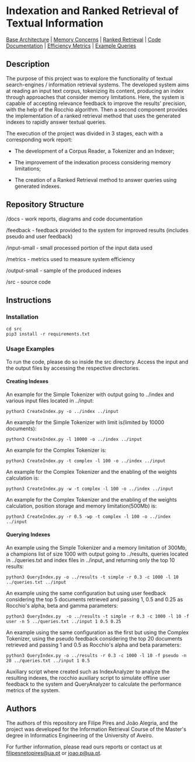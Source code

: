 # Indexation and Ranked Retrieval of Textual Information

[Base Architecture](https://github.com/FilipePires98/RankedInformationRetrieval/blob/master/docs/reports/report1/report.pdf) | [Memory Concerns](https://github.com/FilipePires98/RankedInformationRetrieval/blob/master/docs/reports/report2/report.pdf) | [Ranked Retrieval](https://github.com/FilipePires98/RankedInformationRetrieval/blob/master/docs/reports/report3/report.pdf) | [Code Documentation](https://github.com/FilipePires98/RankedInformationRetrieval/blob/master/docs/code-documentation/build/html/index.html) | [Efficiency Metrics](https://github.com/FilipePires98/RankedInformationRetrieval/tree/master/metrics) | [Example Queries](https://github.com/FilipePires98/RankedInformationRetrieval/blob/master/queries.txt)

## Description

The purpose of this project was to explore the functionality of textual search-engines / information retrieval systems. 
The developed system aims at reading an input text corpus, tokenizing its content, producing an index through approaches that consider memory limitations. Here, the system is capable of accepting relevance feedback to improve the results' precision, with the help of the Rocchio algorithm.
Then a second component provides the implementation of a ranked retrieval method that uses the generated indexes to rapidly answer textual queries.

The execution of the project was divided in 3 stages, each with a corresponding work report:

- The development of a Corpus Reader, a Tokenizer and an Indexer;

- The improvement of the indexation process considering memory limitations;

- The creation of a Ranked Retrieval method to answer queries using generated indexes.

##  Repository Structure

/docs - work reports, diagrams and code documentation

/feedback - feedback provided to the system for improved results (includes pseudo and user feedback)

/input-small - small processed portion of the input data used 

/metrics - metrics used to measure system efficiency

/output-small - sample of the produced indexes

/src - source code

## Instructions 

### Installation

```
cd src
pip3 install -r requirements.txt
```

### Usage Examples

To run the code, please do so inside the src directory. Access the input and the output files by accessing the respective directories.

#### Creating Indexes

An example for the Simple Tokenizer with output going to ../index and various input files located in ../input:

```
python3 CreateIndex.py -o ../index ../input
```

An example for the Simple Tokenizer with limit is(limited by 10000 documents):

```
python3 CreateIndex.py -l 10000 -o ../index ../input
```

An example for the Complex Tokenizer is:

```
python3 CreateIndex.py -t complex -l 100 -o ../index ../input
```

An example for the Complex Tokenizer  and the enabling of the weights calculation is:

```
python3 CreateIndex.py -w -t complex -l 100 -o ../index ../input
```

An example for the Complex Tokenizer  and the enabling of the weights calculation, position storage and memory limitation(500Mb) is:

```
python3 CreateIndex.py -r 0.5 -wp -t complex -l 100 -o ../index ../input
```

#### Querying Indexes

An example using the Simple Tokenizer and a memory limitation of 300Mb, a champions list of size 1000 with output going to ../results, queries located in ../queries.txt and index files in ../input, and returning only the top 10 results:

```
python3 QueryIndex.py -o ../results -t simple -r 0.3 -c 1000 -l 10 ../queries.txt ../input
```

An example using the same configuration but using user feedback considering the top 5 documents retrieved and passing 1, 0.5 and 0.25 as Rocchio's alpha, beta and gamma parameters:

```
python3 QueryIndex.py  -o ../results -t simple -r 0.3 -c 1000 -l 10 -f user -n 5 ../queries.txt ../input 1 0.5 0.25
```

An example using the same configuration as the first but using the Complex Tokenizer, using the pseudo feedback considering the top 20 documents retrieved and passing 1 and 0.5 as Rocchio's alpha and beta parameters:

```
python3 QueryIndex.py -o ../results -r 0.3 -c 1000 -l 10 -f pseudo -n 20 ../queries.txt ../input 1 0.5
```

Auxiliary script where created such as IndexAnalyzer to analyze the resulting indexes, the rocchio auxiliary script to simulate offline user feedback to the system and QueryAnalyzer to calculate the performance metrics of the system.

## Authors

The authors of this repository are Filipe Pires and João Alegria, and the project was developed for the Information Retrieval Course of the Master's degree in Informatics Engineering of the University of Aveiro.

For further information, please read ours reports or contact us at filipesnetopires@ua.pt or joao.p@ua.pt.
